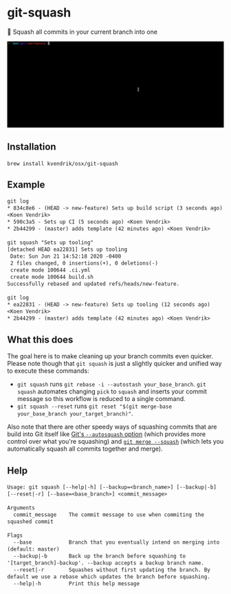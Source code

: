 # git-squash

👏 Squash all commits in your current branch into one

![](demo.gif)

## Installation
```
brew install kvendrik/osx/git-squash
```

## Example
```
git log
* 834c8e6 - (HEAD -> new-feature) Sets up build script (3 seconds ago) <Koen Vendrik>
* 590c3a5 - Sets up CI (5 seconds ago) <Koen Vendrik>
* 2b44299 - (master) adds template (42 minutes ago) <Koen Vendrik>

git squash "Sets up tooling"
[detached HEAD ea22831] Sets up tooling
 Date: Sun Jun 21 14:52:18 2020 -0400
 2 files changed, 0 insertions(+), 0 deletions(-)
 create mode 100644 .ci.yml
 create mode 100644 build.sh
Successfully rebased and updated refs/heads/new-feature.

git log
* ea22831 - (HEAD -> new-feature) Sets up tooling (12 seconds ago) <Koen Vendrik>
* 2b44299 - (master) adds template (42 minutes ago) <Koen Vendrik>
```

## What this does

The goal here is to make cleaning up your branch commits even quicker. Please note though that `git squash` is just a slightly quicker and unified way to execute these commands:

- `git squash` runs `git rebase -i --autostash your_base_branch`. `git squash` automates changing `pick` to `squash` and inserts your commit message so this workflow is reduced to a single command.
- `git squash --reset` runs `git reset "$(git merge-base your_base_branch your_target_branch)"`.

Also note that there are other speedy ways of squashing commits that are build into Git itself like [Git's `--autosquash` option](https://git-scm.com/docs/git-rebase#Documentation/git-rebase.txt---autosquash) (which provides more control over what you're squashing) and [`git merge --squash`](https://git-scm.com/docs/git-merge#Documentation/git-merge.txt---squash) (which lets you automatically squash all commits together and merge).

## Help

```
Usage: git squash [--help|-h] [--backup=<branch_name>] [--backup|-b] [--reset|-r] [--base=<base_branch>] <commit_message>

Arguments
  commit_message    The commit message to use when commiting the squashed commit

Flags
  --base            Branch that you eventually intend on merging into (default: master)
  --backup|-b       Back up the branch before squashing to '[target_branch]-backup'. --backup accepts a backup branch name.
  --reset|-r        Squashes without first updating the branch. By default we use a rebase which updates the branch before squashing.
  --help|-h         Print this help message
```
